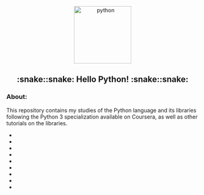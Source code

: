 <p align="center">
  <a href="https://github.com/marcoshsq/Python">
    <img src="https://github.com/marcoshsq/Python/blob/main/Python%20Icon/Python.png" alt="python" width="150" height="150">
  </a>
</p>
  <h2 align="center">:snake::snake: Hello Python! :snake::snake:</h2>
</div>

<h3>About:</h3>

This repository contains my studies of the Python language and its libraries following the Python 3 specialization available on Coursera, as well as other tutorials on the libraries.

- []()
- []()
- []()
- []()
- []()
- []()
- []()
- []()
- []()
